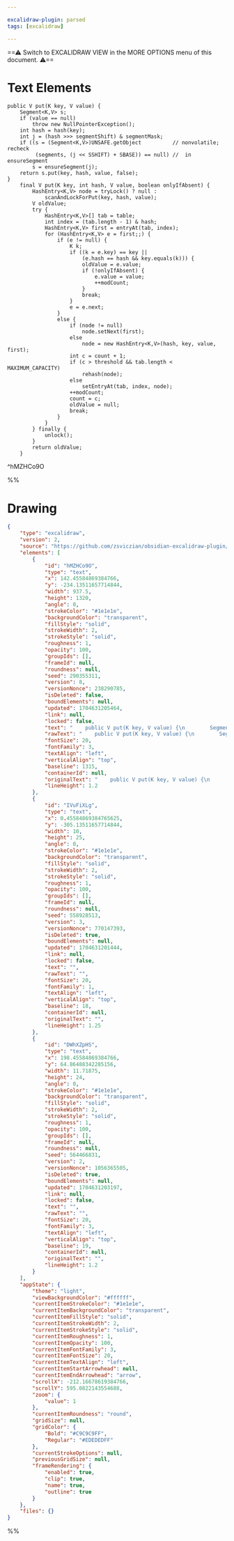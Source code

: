 ```yaml
---

excalidraw-plugin: parsed
tags: [excalidraw]

---
```

==⚠  Switch to EXCALIDRAW VIEW in the MORE OPTIONS menu of this document. ⚠==


# Text Elements
    public V put(K key, V value) {
        Segment<K,V> s;
        if (value == null)
            throw new NullPointerException();
        int hash = hash(key);
        int j = (hash >>> segmentShift) & segmentMask;
        if ((s = (Segment<K,V>)UNSAFE.getObject          // nonvolatile; recheck
             (segments, (j << SSHIFT) + SBASE)) == null) //  in ensureSegment
            s = ensureSegment(j);
        return s.put(key, hash, value, false);
    }
        final V put(K key, int hash, V value, boolean onlyIfAbsent) {
            HashEntry<K,V> node = tryLock() ? null :
                scanAndLockForPut(key, hash, value);
            V oldValue;
            try {
                HashEntry<K,V>[] tab = table;
                int index = (tab.length - 1) & hash;
                HashEntry<K,V> first = entryAt(tab, index);
                for (HashEntry<K,V> e = first;;) {
                    if (e != null) {
                        K k;
                        if ((k = e.key) == key ||
                            (e.hash == hash && key.equals(k))) {
                            oldValue = e.value;
                            if (!onlyIfAbsent) {
                                e.value = value;
                                ++modCount;
                            }
                            break;
                        }
                        e = e.next;
                    }
                    else {
                        if (node != null)
                            node.setNext(first);
                        else
                            node = new HashEntry<K,V>(hash, key, value, first);
                        int c = count + 1;
                        if (c > threshold && tab.length < MAXIMUM_CAPACITY)
                            rehash(node);
                        else
                            setEntryAt(tab, index, node);
                        ++modCount;
                        count = c;
                        oldValue = null;
                        break;
                    }
                }
            } finally {
                unlock();
            }
            return oldValue;
        }
 ^hMZHCo9O

%%
# Drawing
```json
{
	"type": "excalidraw",
	"version": 2,
	"source": "https://github.com/zsviczian/obsidian-excalidraw-plugin/releases/tag/2.0.13",
	"elements": [
		{
			"id": "hMZHCo9O",
			"type": "text",
			"x": 142.45584869384766,
			"y": -234.13511657714844,
			"width": 937.5,
			"height": 1320,
			"angle": 0,
			"strokeColor": "#1e1e1e",
			"backgroundColor": "transparent",
			"fillStyle": "solid",
			"strokeWidth": 2,
			"strokeStyle": "solid",
			"roughness": 1,
			"opacity": 100,
			"groupIds": [],
			"frameId": null,
			"roundness": null,
			"seed": 290355311,
			"version": 8,
			"versionNonce": 238290785,
			"isDeleted": false,
			"boundElements": null,
			"updated": 1704631205464,
			"link": null,
			"locked": false,
			"text": "    public V put(K key, V value) {\n        Segment<K,V> s;\n        if (value == null)\n            throw new NullPointerException();\n        int hash = hash(key);\n        int j = (hash >>> segmentShift) & segmentMask;\n        if ((s = (Segment<K,V>)UNSAFE.getObject          // nonvolatile; recheck\n             (segments, (j << SSHIFT) + SBASE)) == null) //  in ensureSegment\n            s = ensureSegment(j);\n        return s.put(key, hash, value, false);\n    }\n        final V put(K key, int hash, V value, boolean onlyIfAbsent) {\n            HashEntry<K,V> node = tryLock() ? null :\n                scanAndLockForPut(key, hash, value);\n            V oldValue;\n            try {\n                HashEntry<K,V>[] tab = table;\n                int index = (tab.length - 1) & hash;\n                HashEntry<K,V> first = entryAt(tab, index);\n                for (HashEntry<K,V> e = first;;) {\n                    if (e != null) {\n                        K k;\n                        if ((k = e.key) == key ||\n                            (e.hash == hash && key.equals(k))) {\n                            oldValue = e.value;\n                            if (!onlyIfAbsent) {\n                                e.value = value;\n                                ++modCount;\n                            }\n                            break;\n                        }\n                        e = e.next;\n                    }\n                    else {\n                        if (node != null)\n                            node.setNext(first);\n                        else\n                            node = new HashEntry<K,V>(hash, key, value, first);\n                        int c = count + 1;\n                        if (c > threshold && tab.length < MAXIMUM_CAPACITY)\n                            rehash(node);\n                        else\n                            setEntryAt(tab, index, node);\n                        ++modCount;\n                        count = c;\n                        oldValue = null;\n                        break;\n                    }\n                }\n            } finally {\n                unlock();\n            }\n            return oldValue;\n        }\n",
			"rawText": "    public V put(K key, V value) {\n        Segment<K,V> s;\n        if (value == null)\n            throw new NullPointerException();\n        int hash = hash(key);\n        int j = (hash >>> segmentShift) & segmentMask;\n        if ((s = (Segment<K,V>)UNSAFE.getObject          // nonvolatile; recheck\n             (segments, (j << SSHIFT) + SBASE)) == null) //  in ensureSegment\n            s = ensureSegment(j);\n        return s.put(key, hash, value, false);\n    }\n        final V put(K key, int hash, V value, boolean onlyIfAbsent) {\n            HashEntry<K,V> node = tryLock() ? null :\n                scanAndLockForPut(key, hash, value);\n            V oldValue;\n            try {\n                HashEntry<K,V>[] tab = table;\n                int index = (tab.length - 1) & hash;\n                HashEntry<K,V> first = entryAt(tab, index);\n                for (HashEntry<K,V> e = first;;) {\n                    if (e != null) {\n                        K k;\n                        if ((k = e.key) == key ||\n                            (e.hash == hash && key.equals(k))) {\n                            oldValue = e.value;\n                            if (!onlyIfAbsent) {\n                                e.value = value;\n                                ++modCount;\n                            }\n                            break;\n                        }\n                        e = e.next;\n                    }\n                    else {\n                        if (node != null)\n                            node.setNext(first);\n                        else\n                            node = new HashEntry<K,V>(hash, key, value, first);\n                        int c = count + 1;\n                        if (c > threshold && tab.length < MAXIMUM_CAPACITY)\n                            rehash(node);\n                        else\n                            setEntryAt(tab, index, node);\n                        ++modCount;\n                        count = c;\n                        oldValue = null;\n                        break;\n                    }\n                }\n            } finally {\n                unlock();\n            }\n            return oldValue;\n        }\n",
			"fontSize": 20,
			"fontFamily": 3,
			"textAlign": "left",
			"verticalAlign": "top",
			"baseline": 1315,
			"containerId": null,
			"originalText": "    public V put(K key, V value) {\n        Segment<K,V> s;\n        if (value == null)\n            throw new NullPointerException();\n        int hash = hash(key);\n        int j = (hash >>> segmentShift) & segmentMask;\n        if ((s = (Segment<K,V>)UNSAFE.getObject          // nonvolatile; recheck\n             (segments, (j << SSHIFT) + SBASE)) == null) //  in ensureSegment\n            s = ensureSegment(j);\n        return s.put(key, hash, value, false);\n    }\n        final V put(K key, int hash, V value, boolean onlyIfAbsent) {\n            HashEntry<K,V> node = tryLock() ? null :\n                scanAndLockForPut(key, hash, value);\n            V oldValue;\n            try {\n                HashEntry<K,V>[] tab = table;\n                int index = (tab.length - 1) & hash;\n                HashEntry<K,V> first = entryAt(tab, index);\n                for (HashEntry<K,V> e = first;;) {\n                    if (e != null) {\n                        K k;\n                        if ((k = e.key) == key ||\n                            (e.hash == hash && key.equals(k))) {\n                            oldValue = e.value;\n                            if (!onlyIfAbsent) {\n                                e.value = value;\n                                ++modCount;\n                            }\n                            break;\n                        }\n                        e = e.next;\n                    }\n                    else {\n                        if (node != null)\n                            node.setNext(first);\n                        else\n                            node = new HashEntry<K,V>(hash, key, value, first);\n                        int c = count + 1;\n                        if (c > threshold && tab.length < MAXIMUM_CAPACITY)\n                            rehash(node);\n                        else\n                            setEntryAt(tab, index, node);\n                        ++modCount;\n                        count = c;\n                        oldValue = null;\n                        break;\n                    }\n                }\n            } finally {\n                unlock();\n            }\n            return oldValue;\n        }\n",
			"lineHeight": 1.2
		},
		{
			"id": "IVuFiXLg",
			"type": "text",
			"x": 0.45584869384765625,
			"y": -305.13511657714844,
			"width": 10,
			"height": 25,
			"angle": 0,
			"strokeColor": "#1e1e1e",
			"backgroundColor": "transparent",
			"fillStyle": "solid",
			"strokeWidth": 2,
			"strokeStyle": "solid",
			"roughness": 1,
			"opacity": 100,
			"groupIds": [],
			"frameId": null,
			"roundness": null,
			"seed": 558928513,
			"version": 3,
			"versionNonce": 770147393,
			"isDeleted": true,
			"boundElements": null,
			"updated": 1704631201444,
			"link": null,
			"locked": false,
			"text": "",
			"rawText": "",
			"fontSize": 20,
			"fontFamily": 1,
			"textAlign": "left",
			"verticalAlign": "top",
			"baseline": 18,
			"containerId": null,
			"originalText": "",
			"lineHeight": 1.25
		},
		{
			"id": "DWhXZpHS",
			"type": "text",
			"x": 198.45584869384766,
			"y": 64.86488342285156,
			"width": 11.71875,
			"height": 24,
			"angle": 0,
			"strokeColor": "#1e1e1e",
			"backgroundColor": "transparent",
			"fillStyle": "solid",
			"strokeWidth": 2,
			"strokeStyle": "solid",
			"roughness": 1,
			"opacity": 100,
			"groupIds": [],
			"frameId": null,
			"roundness": null,
			"seed": 564466831,
			"version": 2,
			"versionNonce": 1056365505,
			"isDeleted": true,
			"boundElements": null,
			"updated": 1704631203197,
			"link": null,
			"locked": false,
			"text": "",
			"rawText": "",
			"fontSize": 20,
			"fontFamily": 3,
			"textAlign": "left",
			"verticalAlign": "top",
			"baseline": 19,
			"containerId": null,
			"originalText": "",
			"lineHeight": 1.2
		}
	],
	"appState": {
		"theme": "light",
		"viewBackgroundColor": "#ffffff",
		"currentItemStrokeColor": "#1e1e1e",
		"currentItemBackgroundColor": "transparent",
		"currentItemFillStyle": "solid",
		"currentItemStrokeWidth": 2,
		"currentItemStrokeStyle": "solid",
		"currentItemRoughness": 1,
		"currentItemOpacity": 100,
		"currentItemFontFamily": 3,
		"currentItemFontSize": 20,
		"currentItemTextAlign": "left",
		"currentItemStartArrowhead": null,
		"currentItemEndArrowhead": "arrow",
		"scrollX": -212.16678619384766,
		"scrollY": 595.0822143554688,
		"zoom": {
			"value": 1
		},
		"currentItemRoundness": "round",
		"gridSize": null,
		"gridColor": {
			"Bold": "#C9C9C9FF",
			"Regular": "#EDEDEDFF"
		},
		"currentStrokeOptions": null,
		"previousGridSize": null,
		"frameRendering": {
			"enabled": true,
			"clip": true,
			"name": true,
			"outline": true
		}
	},
	"files": {}
}
```
%%